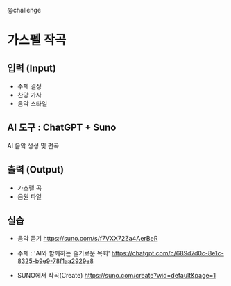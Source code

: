 @challenge

# 가스펠 작곡

## 입력 (Input)

- 주제 결정
- 찬양 가사
- 음악 스타일

## AI 도구 : ChatGPT + Suno

AI 음악 생성 및 편곡

## 출력 (Output)

- 가스펠 곡
- 음원 파일

## 실습

- 음악 듣기
  https://suno.com/s/f7VXX72Za4AerBeR

- 주제 : 'AI와 함께하는 슬기로운 목회'
  https://chatgpt.com/c/689d7d0c-8e1c-8325-b9e9-78f1aa2929e8

- SUNO에서 작곡(Create)
  https://suno.com/create?wid=default&page=1
